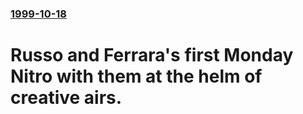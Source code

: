 ### [1999-10-18](/news/1999/10/18/index.md)

#  Russo and Ferrara's first Monday Nitro with them at the helm of creative airs.



